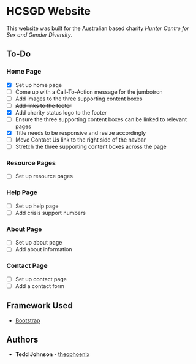 # HCSGD Website

This website was built for the Australian based charity _Hunter Centre for Sex and Gender Diversity_.

## To-Do

### Home Page

- [x] Set up home page
- [ ] Come up with a Call-To-Action message for the jumbotron
- [ ] Add images to the three supporting content boxes
- [ ] ~~Add links to the footer~~
- [x] Add charity status logo to the footer
- [ ] Ensure the three supporting content boxes can be linked to relevant pages
- [x] Title needs to be responsive and resize accordingly
- [ ] Move Contact Us link to the right side of the navbar
- [ ] Stretch the three supporting content boxes across the page

### Resource Pages

- [ ] Set up resource pages

### Help Page

- [ ] Set up help page
- [ ] Add crisis support numbers

### About Page

- [ ] Set up about page
- [ ] Add about information

### Contact Page

- [ ] Set up contact page
- [ ] Add a contact form

## Framework Used

* [Bootstrap](https://getbootstrap.com/)

## Authors

* **Tedd Johnson** - [theophoenix](https://github.com/theophoenix)